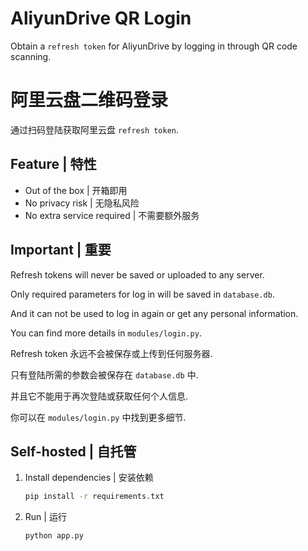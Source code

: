 # AliyunDrive QR Login

Obtain a `refresh token` for AliyunDrive by logging in through QR code scanning.

# 阿里云盘二维码登录

通过扫码登陆获取阿里云盘 `refresh token`.

## Feature | 特性

- Out of the box | 开箱即用
- No privacy risk | 无隐私风险
- No extra service required | 不需要额外服务

## Important | 重要

Refresh tokens will never be saved or uploaded to any server.

Only required parameters for log in will be saved in `database.db`.

And it can not be used to log in again or get any personal information.

You can find more details in `modules/login.py`.

Refresh token 永远不会被保存或上传到任何服务器.

只有登陆所需的参数会被保存在 `database.db` 中.

并且它不能用于再次登陆或获取任何个人信息.

你可以在 `modules/login.py` 中找到更多细节.

## Self-hosted | 自托管

1. Install dependencies | 安装依赖

    ```bash
    pip install -r requirements.txt
    ```

2. Run | 运行

    ```bash
    python app.py
    ```
